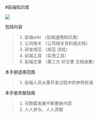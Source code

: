 #前端知识库  <p>![](http://7xl900.com1.z0.glb.clouddn.com/web.jpg)</p>

 包括内容

> 1. 前端wiki （前端通用知识类）
> 2. 公司相关 （公司相关资料或文档）
> 3. 研发规范 （规范 流程）
> 4. 前端工具 （实用工具）
> 5. 前端文章 （第三方 好文章 文档收集）

 本手册适用范围

> 1. 前端人员从事开发过程中的参照标准

 本手册贡献指南

> 1. 可随着发展不断更新内容
> 2. 人人参与、人人贡献

